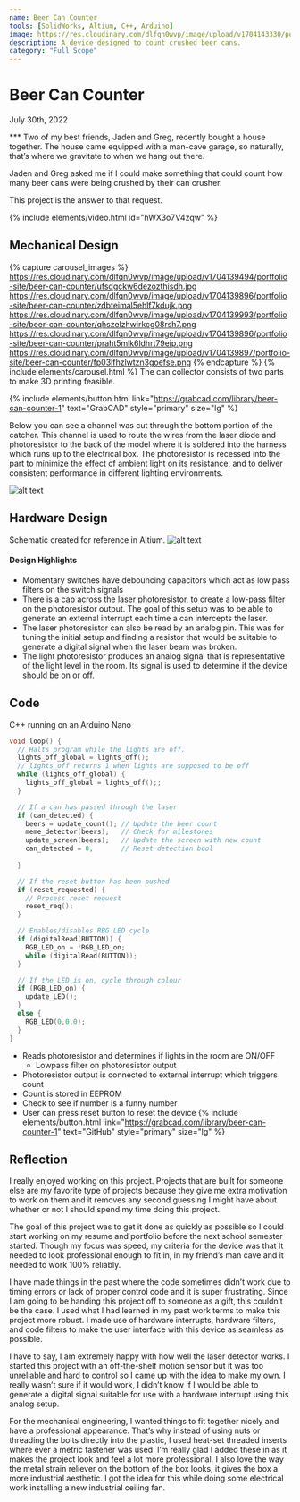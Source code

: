 ```yaml
---
name: Beer Can Counter
tools: [SolidWorks, Altium, C++, Arduino]
image: https://res.cloudinary.com/dlfqn0wvp/image/upload/v1704143330/portfolio-site/beer-can-counter/pvsrgaxqygqwdru5inue.jpg
description: A device designed to count crushed beer cans.
category: "Full Scope"
---
```


# Beer Can Counter
<p class="post-metadata text-muted">
  July 30th, 2022
</p>
***
Two of my best friends, Jaden and Greg, recently bought a house together. The house came equipped with a man-cave garage, so naturally, that’s where we gravitate to when we hang out there.

Jaden and Greg asked me if I could make something that could count how many beer cans were being crushed by their can crusher.

This project is the answer to that request.

{% include elements/video.html id="hWX3o7V4zqw" %}

## Mechanical Design
{% capture carousel_images %}
https://res.cloudinary.com/dlfqn0wvp/image/upload/v1704139494/portfolio-site/beer-can-counter/ufsdgckw6dezozthisdh.jpg
https://res.cloudinary.com/dlfqn0wvp/image/upload/v1704139896/portfolio-site/beer-can-counter/zdbteimal5ehlf7kdujk.png
https://res.cloudinary.com/dlfqn0wvp/image/upload/v1704139993/portfolio-site/beer-can-counter/qhszelzhwirkcg08rsh7.png
https://res.cloudinary.com/dlfqn0wvp/image/upload/v1704139896/portfolio-site/beer-can-counter/praht5mlk6ldhrt79eip.png
https://res.cloudinary.com/dlfqn0wvp/image/upload/v1704139897/portfolio-site/beer-can-counter/fp03lfhzlwtzn3goefse.png
{% endcapture %}
{% include elements/carousel.html %}
The can collector consists of two parts to make 3D printing feasible.

{% include elements/button.html link="https://grabcad.com/library/beer-can-counter-1" text="GrabCAD" style="primary" size="lg" %}

Below you can see a channel was cut through the bottom portion of the catcher. This channel is used to route the wires from the laser diode and photoresistor to the back of the model where it is soldered into the harness which runs up to the electrical box. The photoresistor is recessed into the part to minimize the effect of ambient light on its resistance, and to deliver consistent performance in different lighting environments.

![alt text](https://res.cloudinary.com/dlfqn0wvp/image/upload/v1704138960/portfolio-site/beer-can-counter/u9e5wvfdnqsfbtugcbqn.png "Cone holder channel")

## Hardware Design
Schematic created for reference in Altium.
![alt text](https://res.cloudinary.com/dlfqn0wvp/image/upload/v1704127927/portfolio-site/beer-can-counter/qjajumrs0vukoivyrngr.jpg "Project schematic")

#### Design Highlights
* Momentary switches have debouncing capacitors which act as low pass filters on the switch signals
* There is a cap across the laser photoresistor, to create a low-pass filter on the photoresistor output. The goal of this setup was to be able to generate an external interrupt each time a can intercepts the laser.
* The laser photoresistor can also be read by an analog pin. This was for tuning the initial setup and finding a resistor that would be suitable to generate a digital signal when the laser beam was broken.
* The light photoresistor produces an analog signal that is representative of the light level in the room. Its signal is used to determine if the device should be on or off.

## Code
C++ running on an Arduino Nano
```c++
void loop() {
  // Halts program while the lights are off.
  lights_off_global = lights_off();
  // lights_off returns 1 when lights are supposed to be off
  while (lights_off_global) {
    lights_off_global = lights_off();;
  }

  // If a can has passed through the laser
  if (can_detected) {
    beers = update_count(); // Update the beer count
    meme_detector(beers);   // Check for milestones 
    update_screen(beers);   // Update the screen with new count
    can_detected = 0;       // Reset detection bool
    
  }

  // If the reset button has been pushed
  if (reset_requested) {
    // Process reset request
    reset_req();
  }

  // Enables/disables RBG LED cycle
  if (digitalRead(BUTTON)) {
    RGB_LED_on = !RGB_LED_on;
    while (digitalRead(BUTTON));
  }

  // If the LED is on, cycle through colour
  if (RGB_LED_on) {
    update_LED();
  }
  else {
    RGB_LED(0,0,0);
  }
}
```
* Reads photoresistor and determines if lights in the room are ON/OFF
    * Lowpass filter on photoresistor output
* Photoresistor output is connected to external interrupt which triggers count
* Count is stored in EEPROM
* Check to see if number is a funny number
* User can press reset button to reset the device
{% include elements/button.html link="https://grabcad.com/library/beer-can-counter-1" text="GitHub" style="primary" size="lg" %}

## Reflection
I really enjoyed working on this project. Projects that are built for someone else are my favorite type of projects because they give me extra motivation to work on them and it removes any second guessing I might have about whether or not I should spend my time doing this project.

The goal of this project was to get it done as quickly as possible so I could start working on my resume and portfolio before the next school semester started. Though my focus was speed, my criteria for the device was that It needed to look professional enough to fit in, in my friend’s man cave and it needed to work 100% reliably.

I have made things in the past where the code sometimes didn’t work due to timing errors or lack of proper control code and it is super frustrating. Since I am going to be handing this project off to someone as a gift, this couldn’t be the case. I used what I had learned in my past work terms to make this project more robust. I made use of hardware interrupts, hardware filters, and code filters to make the user interface with this device as seamless as possible.

I have to say, I am extremely happy with how well the laser detector works. I started this project with an off-the-shelf motion sensor but it was too unreliable and hard to control so I came up with the idea to make my own. I really wasn’t sure if it would work, I didn’t know if I would be able to generate a digital signal suitable for use with a hardware interrupt using this analog setup.

For the mechanical engineering, I wanted things to fit together nicely and have a professional appearance. That’s why instead of using nuts or threading the bolts directly into the plastic, I used heat-set threaded inserts where ever a metric fastener was used. I’m really glad I added these in as it makes the project look and feel a lot more professional. I also love the way the metal strain reliever on the bottom of the box looks, it gives the box a more industrial aesthetic. I got the idea for this while doing some electrical work installing a new industrial ceiling fan.
